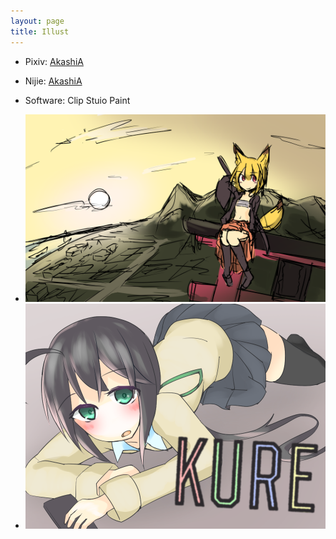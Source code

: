 ```yaml
---
layout: page
title: Illust
---
```


 - Pixiv: <a href="https://pixiv.me/akashi_akatsuki">AkashiA</a><br>
 - Nijie: <a href="https://nijie.info/members.php?id=396650">AkashiA</a>
 - Software: Clip Stuio Paint

 - <img src="/images/illust1.png">
 - <img src="/images/illust2.png">